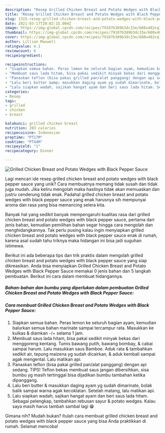 ```yaml
---
description: "Resep Grilled Chicken Breast and Potato Wedges with Black Pepper Sauce Anti Gagal"
title: "Resep Grilled Chicken Breast and Potato Wedges with Black Pepper Sauce Anti Gagal"
slug: 1315-resep-grilled-chicken-breast-and-potato-wedges-with-black-pepper-sauce-anti-gagal
date: 2021-03-17T20:02:15.004Z
image: https://img-global.cpcdn.com/recipes/79107b389b3dc33e/680x482cq70/grilled-chicken-breast-and-potato-wedges-with-black-pepper-sauce-foto-resep-utama.jpg
thumbnail: https://img-global.cpcdn.com/recipes/79107b389b3dc33e/680x482cq70/grilled-chicken-breast-and-potato-wedges-with-black-pepper-sauce-foto-resep-utama.jpg
cover: https://img-global.cpcdn.com/recipes/79107b389b3dc33e/680x482cq70/grilled-chicken-breast-and-potato-wedges-with-black-pepper-sauce-foto-resep-utama.jpg
author: Lillian Maxwell
ratingvalue: 4.1
reviewcount: 6
recipeingredient:

recipeinstructions:
- "Siapkan semua bahan. Peras lemon ke seluruh bagian ayam, kemudian balurkan semua bahan marinate sampai tercampur rata. Masukkan ke kulkas &amp; diamkan -/+ selama 1 jam."
- "Membuat saus lada hitam, bisa pakai sedikit minyak bekas dari menggoreng kentang. Tumis bawang putih, bawang bombay, &amp; cabai sampai harum. Lalu masukkan saus Bamboe. Aduk rata &amp; tambahkan sedikit air, tepung maizena yg sudah dicairkan, &amp; aduk kembali sampai agak mengental. Lalu matikan api."
- "Panaskan teflon (bisa pakai grilled pan/alat panggang) dengan api sedang. TIPS! Teflon bekas membuat saus jangan dibersihkan, sisa bumbu yg masih tertinggal bisa dijadikan bumbu tambahan ketika dipanggang."
- "Lalu beri butter &amp; masukkan daging ayam yg sudah dimarinate, bolak balik sampai warna agak kecoklatan. Setelah matang, lalu matikan api."
- "Lalu siapkan wadah, sajikan hangat ayam dan beri saus lada hitam. Sebagai pelengkap, tambahkan rebusan sayur &amp; potato wedges. Kalau saya masih harus tambah sambal lagi 😁"
categories:
- Resep
tags:
- grilled
- chicken
- breast

katakunci: grilled chicken breast 
nutrition: 203 calories
recipecuisine: Indonesian
preptime: "PT17M"
cooktime: "PT44M"
recipeyield: "1"
recipecategory: Dinner

---
```



![Grilled Chicken Breast and Potato Wedges with Black Pepper Sauce](https://img-global.cpcdn.com/recipes/79107b389b3dc33e/680x482cq70/grilled-chicken-breast-and-potato-wedges-with-black-pepper-sauce-foto-resep-utama.jpg)

Lagi mencari ide resep grilled chicken breast and potato wedges with black pepper sauce yang unik? Cara membuatnya memang tidak susah dan tidak juga mudah. Jika keliru mengolah maka hasilnya tidak akan memuaskan dan justru cenderung tidak enak. Padahal grilled chicken breast and potato wedges with black pepper sauce yang enak harusnya sih mempunyai aroma dan rasa yang bisa memancing selera kita.



Banyak hal yang sedikit banyak mempengaruhi kualitas rasa dari grilled chicken breast and potato wedges with black pepper sauce, pertama dari jenis bahan, kemudian pemilihan bahan segar hingga cara mengolah dan menghidangkannya. Tak perlu pusing kalau ingin menyiapkan grilled chicken breast and potato wedges with black pepper sauce enak di rumah, karena asal sudah tahu triknya maka hidangan ini bisa jadi suguhan istimewa.


Berikut ini ada beberapa tips dan trik praktis dalam mengolah grilled chicken breast and potato wedges with black pepper sauce yang siap dikreasikan. Anda bisa menyiapkan Grilled Chicken Breast and Potato Wedges with Black Pepper Sauce memakai 0 jenis bahan dan 5 langkah pembuatan. Berikut ini cara dalam membuat hidangannya.

<!--inarticleads1-->

##### Bahan-bahan dan bumbu yang diperlukan dalam pembuatan Grilled Chicken Breast and Potato Wedges with Black Pepper Sauce:





<!--inarticleads2-->

##### Cara membuat Grilled Chicken Breast and Potato Wedges with Black Pepper Sauce:

1. Siapkan semua bahan. Peras lemon ke seluruh bagian ayam, kemudian balurkan semua bahan marinate sampai tercampur rata. Masukkan ke kulkas &amp; diamkan -/+ selama 1 jam.
1. Membuat saus lada hitam, bisa pakai sedikit minyak bekas dari menggoreng kentang. Tumis bawang putih, bawang bombay, &amp; cabai sampai harum. Lalu masukkan saus Bamboe. Aduk rata &amp; tambahkan sedikit air, tepung maizena yg sudah dicairkan, &amp; aduk kembali sampai agak mengental. Lalu matikan api.
1. Panaskan teflon (bisa pakai grilled pan/alat panggang) dengan api sedang. TIPS! Teflon bekas membuat saus jangan dibersihkan, sisa bumbu yg masih tertinggal bisa dijadikan bumbu tambahan ketika dipanggang.
1. Lalu beri butter &amp; masukkan daging ayam yg sudah dimarinate, bolak balik sampai warna agak kecoklatan. Setelah matang, lalu matikan api.
1. Lalu siapkan wadah, sajikan hangat ayam dan beri saus lada hitam. Sebagai pelengkap, tambahkan rebusan sayur &amp; potato wedges. Kalau saya masih harus tambah sambal lagi 😁




Gimana nih? Mudah bukan? Itulah cara membuat grilled chicken breast and potato wedges with black pepper sauce yang bisa Anda praktikkan di rumah. Selamat mencoba!
